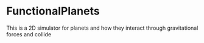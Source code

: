# FunctionalPlanets

This is a 2D simulator for planets and how they interact through gravitational forces and collide
